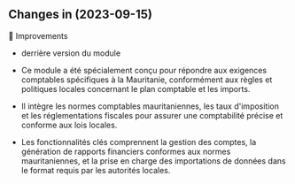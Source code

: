 ## Changes in (2023-09-15)

🙌 Improvements

- derrière version du module

- Ce module a été spécialement conçu pour répondre aux exigences comptables spécifiques à la Mauritanie, conformément aux règles et politiques locales concernant le plan comptable et les imports.

- Il intègre les normes comptables mauritaniennes, les taux d'imposition et les réglementations fiscales pour assurer une comptabilité précise et conforme aux lois locales.

- Les fonctionnalités clés comprennent la gestion des comptes, la génération de rapports financiers conformes aux normes mauritaniennes, et la prise en charge des importations de données dans le format requis par les autorités locales.


